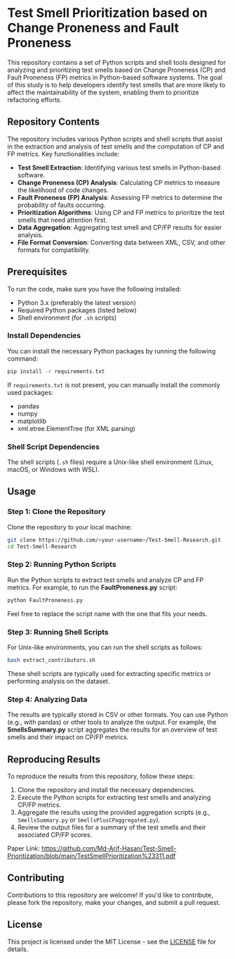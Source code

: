 
# Test Smell Prioritization based on Change Proneness and Fault Proneness

This repository contains a set of Python scripts and shell tools designed for analyzing and prioritizing test smells based on Change Proneness (CP) and Fault Proneness (FP) metrics in Python-based software systems. The goal of this study is to help developers identify test smells that are more likely to affect the maintainability of the system, enabling them to prioritize refactoring efforts.

## Repository Contents

The repository includes various Python scripts and shell scripts that assist in the extraction and analysis of test smells and the computation of CP and FP metrics. Key functionalities include:

- **Test Smell Extraction**: Identifying various test smells in Python-based software.
- **Change Proneness (CP) Analysis**: Calculating CP metrics to measure the likelihood of code changes.
- **Fault Proneness (FP) Analysis**: Assessing FP metrics to determine the probability of faults occurring.
- **Prioritization Algorithms**: Using CP and FP metrics to prioritize the test smells that need attention first.
- **Data Aggregation**: Aggregating test smell and CP/FP results for easier analysis.
- **File Format Conversion**: Converting data between XML, CSV, and other formats for compatibility.

## Prerequisites

To run the code, make sure you have the following installed:

- Python 3.x (preferably the latest version)
- Required Python packages (listed below)
- Shell environment (for `.sh` scripts)

### Install Dependencies

You can install the necessary Python packages by running the following command:

```bash
pip install -r requirements.txt
```

If `requirements.txt` is not present, you can manually install the commonly used packages:

- pandas
- numpy
- matplotlib
- xml.etree.ElementTree (for XML parsing)

### Shell Script Dependencies

The shell scripts (`.sh` files) require a Unix-like shell environment (Linux, macOS, or Windows with WSL).

## Usage

### Step 1: Clone the Repository

Clone the repository to your local machine:

```bash
git clone https://github.com/<your-username>/Test-Smell-Research.git
cd Test-Smell-Research
```

### Step 2: Running Python Scripts

Run the Python scripts to extract test smells and analyze CP and FP metrics. For example, to run the **FaultProneness.py** script:

```bash
python FaultProneness.py
```

Feel free to replace the script name with the one that fits your needs.

### Step 3: Running Shell Scripts

For Unix-like environments, you can run the shell scripts as follows:

```bash
bash extract_contributors.sh
```

These shell scripts are typically used for extracting specific metrics or performing analysis on the dataset.

### Step 4: Analyzing Data

The results are typically stored in CSV or other formats. You can use Python (e.g., with pandas) or other tools to analyze the output. For example, the **SmellsSummary.py** script aggregates the results for an overview of test smells and their impact on CP/FP metrics.

## Reproducing Results

To reproduce the results from this repository, follow these steps:

1. Clone the repository and install the necessary dependencies.
2. Execute the Python scripts for extracting test smells and analyzing CP/FP metrics.
3. Aggregate the results using the provided aggregation scripts (e.g., `SmellsSummary.py` or `SmellsPlusCPaggregated.py`).
4. Review the output files for a summary of the test smells and their associated CP/FP scores.

Paper Link: https://github.com/Md-Arif-Hasan/Test-Smell-Prioritization/blob/main/TestSmellPrioritization%23311.pdf

## Contributing

Contributions to this repository are welcome! If you'd like to contribute, please fork the repository, make your changes, and submit a pull request.

## License

This project is licensed under the MIT License - see the [LICENSE](LICENSE) file for details.
